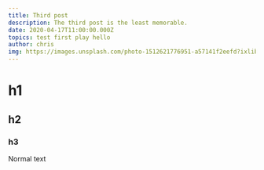 ```yaml
---
title: Third post
description: The third post is the least memorable.
date: 2020-04-17T11:00:00.000Z
topics: test first play hello
author: chris
img: https://images.unsplash.com/photo-1512621776951-a57141f2eefd?ixlib=rb-1.2.1&ixid=eyJhcHBfaWQiOjEyMDd9&auto=format&fit=crop&w=2100&q=80
---
```


# h1

## h2

### h3

Normal text
